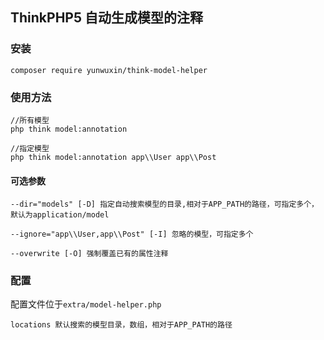 ## ThinkPHP5 自动生成模型的注释

### 安装

~~~
composer require yunwuxin/think-model-helper
~~~

### 使用方法

~~~
//所有模型
php think model:annotation

//指定模型
php think model:annotation app\\User app\\Post
~~~

#### 可选参数
~~~
--dir="models" [-D] 指定自动搜索模型的目录,相对于APP_PATH的路径，可指定多个，默认为application/model

--ignore="app\\User,app\\Post" [-I] 忽略的模型，可指定多个

--overwrite [-O] 强制覆盖已有的属性注释
~~~

### 配置
配置文件位于`extra/model-helper.php`

~~~
locations 默认搜索的模型目录，数组，相对于APP_PATH的路径
~~~